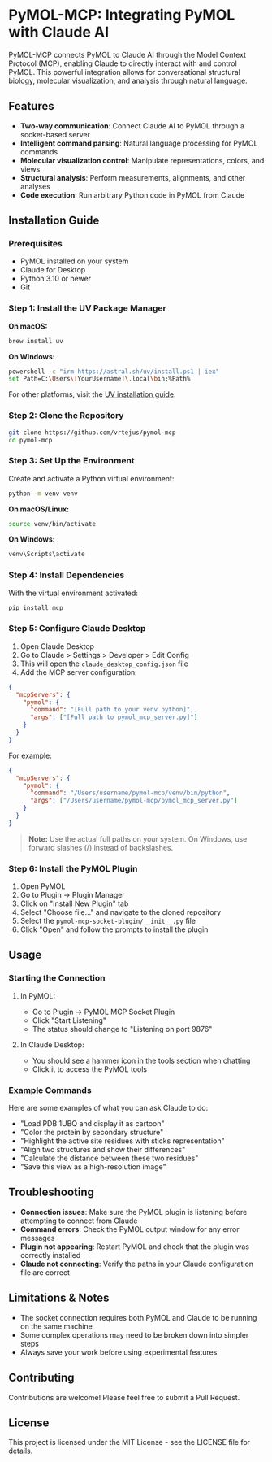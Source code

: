 # PyMOL-MCP: Integrating PyMOL with Claude AI

PyMOL-MCP connects PyMOL to Claude AI through the Model Context Protocol (MCP), enabling Claude to directly interact with and control PyMOL. This powerful integration allows for conversational structural biology, molecular visualization, and analysis through natural language.

## Features

- **Two-way communication**: Connect Claude AI to PyMOL through a socket-based server
- **Intelligent command parsing**: Natural language processing for PyMOL commands
- **Molecular visualization control**: Manipulate representations, colors, and views
- **Structural analysis**: Perform measurements, alignments, and other analyses
- **Code execution**: Run arbitrary Python code in PyMOL from Claude

## Installation Guide

### Prerequisites

- PyMOL installed on your system
- Claude for Desktop
- Python 3.10 or newer
- Git

### Step 1: Install the UV Package Manager

**On macOS:**

```bash
brew install uv
```

**On Windows:**

```bash
powershell -c "irm https://astral.sh/uv/install.ps1 | iex"
set Path=C:\Users\[YourUsername]\.local\bin;%Path%
```

For other platforms, visit the [UV installation guide](https://docs.astral.sh/uv/getting-started/installation/).

### Step 2: Clone the Repository

```bash
git clone https://github.com/vrtejus/pymol-mcp
cd pymol-mcp
```

### Step 3: Set Up the Environment

Create and activate a Python virtual environment:

```bash
python -m venv venv
```

**On macOS/Linux:**

```bash
source venv/bin/activate
```

**On Windows:**

```bash
venv\Scripts\activate
```

### Step 4: Install Dependencies

With the virtual environment activated:

```bash
pip install mcp
```

### Step 5: Configure Claude Desktop

1. Open Claude Desktop
2. Go to Claude > Settings > Developer > Edit Config
3. This will open the `claude_desktop_config.json` file
4. Add the MCP server configuration:

```json
{
  "mcpServers": {
    "pymol": {
      "command": "[Full path to your venv python]",
      "args": ["[Full path to pymol_mcp_server.py]"]
    }
  }
}
```

For example:

```json
{
  "mcpServers": {
    "pymol": {
      "command": "/Users/username/pymol-mcp/venv/bin/python",
      "args": ["/Users/username/pymol-mcp/pymol_mcp_server.py"]
    }
  }
}
```

> **Note:** Use the actual full paths on your system. On Windows, use forward slashes (/) instead of backslashes.

### Step 6: Install the PyMOL Plugin

1. Open PyMOL
2. Go to Plugin → Plugin Manager
3. Click on "Install New Plugin" tab
4. Select "Choose file..." and navigate to the cloned repository
5. Select the `pymol-mcp-socket-plugin/__init__.py` file
6. Click "Open" and follow the prompts to install the plugin

## Usage

### Starting the Connection

1. In PyMOL:

   - Go to Plugin → PyMOL MCP Socket Plugin
   - Click "Start Listening"
   - The status should change to "Listening on port 9876"

2. In Claude Desktop:
   - You should see a hammer icon in the tools section when chatting
   - Click it to access the PyMOL tools

### Example Commands

Here are some examples of what you can ask Claude to do:

- "Load PDB 1UBQ and display it as cartoon"
- "Color the protein by secondary structure"
- "Highlight the active site residues with sticks representation"
- "Align two structures and show their differences"
- "Calculate the distance between these two residues"
- "Save this view as a high-resolution image"

## Troubleshooting

- **Connection issues**: Make sure the PyMOL plugin is listening before attempting to connect from Claude
- **Command errors**: Check the PyMOL output window for any error messages
- **Plugin not appearing**: Restart PyMOL and check that the plugin was correctly installed
- **Claude not connecting**: Verify the paths in your Claude configuration file are correct

## Limitations & Notes

- The socket connection requires both PyMOL and Claude to be running on the same machine
- Some complex operations may need to be broken down into simpler steps
- Always save your work before using experimental features

## Contributing

Contributions are welcome! Please feel free to submit a Pull Request.

## License

This project is licensed under the MIT License - see the LICENSE file for details.

